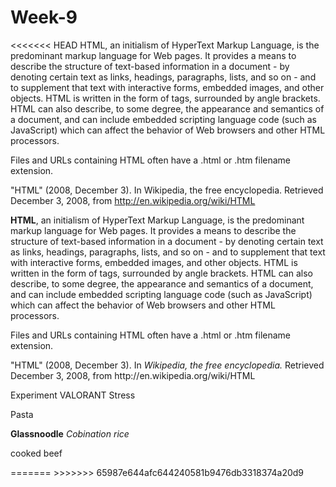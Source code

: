# Week-9
<<<<<<< HEAD
HTML, an initialism of HyperText Markup Language, is the predominant markup language for Web pages. It provides a means to describe the structure of text-based information in a document - by denoting certain text as links, headings, paragraphs, lists, and so on - and to supplement that text with interactive forms, embedded images, and other objects. HTML is written in the form of tags, surrounded by angle brackets. HTML can also describe, to some degree, the appearance and semantics of a document, and can include embedded scripting language code (such as JavaScript) which can affect the behavior of Web browsers and other HTML processors.

Files and URLs containing HTML often have a .html or .htm filename extension.

"HTML" (2008, December 3). In Wikipedia, the free encyclopedia. Retrieved December 3, 2008, from http://en.wikipedia.org/wiki/HTML




<p><b>HTML</b>, an initialism of HyperText Markup Language, is the predominant markup language for Web pages. It provides a means to describe the structure of text-based information in a document - by denoting certain text as links, headings, paragraphs, lists, and so on - and to supplement that text with interactive forms, embedded images, and other objects. HTML is written in the form of tags, surrounded by angle brackets. HTML can also describe, to some degree, the appearance and semantics of a document, and can include embedded scripting language code (such as JavaScript) which can affect the behavior of Web browsers and other HTML processors.</p>

<p>Files and URLs containing HTML often have a .html or .htm filename extension.</p>

<p>"HTML" (2008, December 3). In <i>Wikipedia, the free encyclopedia.</i> Retrieved December 3, 2008, from http://en.wikipedia.org/wiki/HTML</p>


<html>Experiment</html>
 <head>VALORANT</head>
 <body>Stress</body>
 <p>Pasta</p>
 <b>Glassnoodle</b>  <i>Cobination rice</i> <p>cooked beef</p>
=======
>>>>>>> 65987e644afc644240581b9476db3318374a20d9
